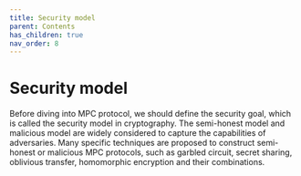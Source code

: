 ```yaml
---
title: Security model
parent: Contents
has_children: true
nav_order: 8
---
```


# Security model

Before diving into MPC protocol, we should define the security goal, which is called the security model in cryptography. The semi-honest model and malicious model are widely considered to capture the capabilities of adversaries. Many specific techniques are proposed to construct semi-honest or malicious MPC protocols, such as garbled circuit, secret sharing, oblivious transfer, homomorphic encryption and their combinations.